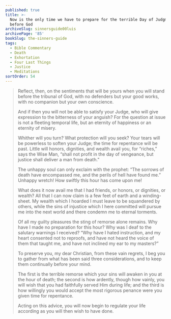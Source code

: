 ```yaml
---
published: true
title: >-
  Now is the only time we have to prepare for the terrible Day of Judgment
  before God
archiveSlug: sinnersguide00luis
archivePage: '85'
bookSlug: the-sinners-guide
tags:
  - Bible Commentary
  - Death
  - Exhortation
  - Four Last Things
  - Justice
  - Meditations
sortOrder: 54
---
```


> Reflect, then, on the sentiments that will be yours when you will stand before the tribunal of God, with no defenders but your good works, with no companion but your own conscience.
> 
> And if then you will not be able to satisfy your Judge, who will give expression to the bitterness of your anguish? For the question at issue is not a fleeting temporal life, but an eternity of happiness or an eternity of misery.
> 
> Whither will you turn? What protection will you seek? Your tears will be powerless to soften your Judge; the time for repentance will be past. Little will honors, dignities, and wealth avail you, for “riches,” says the Wise Man, “shall not profit in the day of vengeance, but justice shall deliver a man from death.”
> 
> The unhappy soul can only exclaim with the prophet: “The sorrows of death have encompassed me, and the perils of hell have found me.” Unhappy wretch! How swiftly this hour has come upon me!
> 
> What does it now avail me that I had friends, or honors, or dignities, or wealth? All that I can now claim is a few feet of earth and a winding-sheet. My wealth which I hoarded I must leave to be squandered by others, while the sins of injustice which I here committed will pursue me into the next world and there condemn me to eternal torments.
> 
> Of all my guilty pleasures the sting of remorse alone remains. Why have I made no preparation for this hour? Why was I deaf to the salutary warnings I received? “Why have I hated instruction, and my heart consented not to reproofs, and have not heard the voice of them that taught me, and have not inclined my ear to my masters?”
> 
> To preserve you, my dear Christian, from these vain regrets, I beg you to gather from what has been said three considerations, and to keep them continually before your mind.
> 
> The first is the terrible remorse which your sins will awaken in you at the hour of death; the second is how ardently, though how vainly, you will wish that you had faithfully served Him during life; and the third is how willingly you would accept the most rigorous penance were you given time for repentance.
> 
> Acting on this advice, you will now begin to regulate your life according as you will then wish to have done.